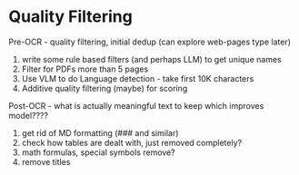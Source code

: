 # Quality Filtering 

Pre-OCR - quality filtering, initial dedup (can explore web-pages type later)
1. write some rule based filters (and perhaps LLM) to get unique names
2. Filter for PDFs more than 5 pages
3. Use VLM to do Language detection - take first 10K characters
4. Additive quality filtering (maybe) for scoring

Post-OCR - what is actually meaningful text to keep which improves model????
1. get rid of MD formatting (### and similar)
2. check how tables are dealt with, just removed completely?
3. math formulas, special symbols remove?
4. remove titles